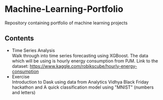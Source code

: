 # Machine-Learning-Portfolio
Repository containing portfolio of machine learning projects

## Contents
* Time Series Analysis  
Walk through into time series forecasting using XGBoost. The data which will be using is hourly energy consumption from PJM. Link to the dataset: https://www.kaggle.com/robikscube/hourly-energy-consumption
* Exercise   
Introduction to Dask using data from Analytics Vidhya Black Friday hackathon and A quick classification model using "MNIST" (numbers and letters)
